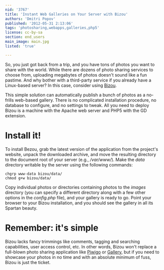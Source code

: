 ```yaml
---
nid: '3767'
title: 'Instant Web Galleries on Your Server with Bizou'
authors: 'Dmitri Popov'
published: '2012-05-31 2:13:06'
tags: 'photosharing,webapps,galleries,php5'
license: cc-by-sa
section: end_users
main_image: main.jpg
listed: 'true'

---
```

So, you just got back from a trip, and you have tons of photos you want to share with the world. While there are dozens of photo sharing services to choose from, uploading megabytes of photos doesn't sound like a fun pastime. And why bother with a third-party service if you already have a Linux-based server? In this case, consider using [Bizou](http://www.positon.org/bizou/en.html).

<!--break-->

This simple solution can automatically publish a bunch of photos as a no-frills web-based gallery. There is no complicated installation procedure,  no database to configure, and no settings to tweak. All you need to deploy Bizou is a machine with the Apache web server and PHP5 with the GD extension. 

# Install it!

To install Bezou, grab the latest version of the application from the project's website, unpack the downloaded archive, and move the resulting directory to the document root of your server (e.g., */var/www/*). Make the *data* directory writable by the server using the following commands:

	chgrp www-data bizou/data/
	chmod g+w bizou/data/

Copy individual photos or directories containing photos to the *images* directory (you can specify a different directory along with a few other options in the *config.php* file), and your gallery is ready to go. Point your browser to your Bizou installation, and you should see the gallery in all its Spartan beauty. 

# Remember: it's simple

Bizou lacks fancy trimmings like comments, tagging and searching capabilities, user access control, etc. In other words, Bizou won't replace a full-blown photo sharing application like [Piwigo](http://piwigo.org/) or [Gallery](http://gallery.menalto.com/), but if you need to showcase your photos in no time and with an absolute minimum of fuss, Bizou is just the ticket.